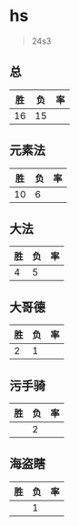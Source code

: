 # hs

> 24s3

## 总
|胜|负|率|
|-|-|-|
|16|15||

## 元素法
|胜|负|率|
|-|-|-|
|10|6||

## 大法
|胜|负|率|
|-|-|-|
|4|5||

## 大哥德
|胜|负|率|
|-|-|-|
|2|1||

## 污手骑
|胜|负|率|
|-|-|-|
||2||

## 海盗瞎
|胜|负|率|
|-|-|-|
||1||
